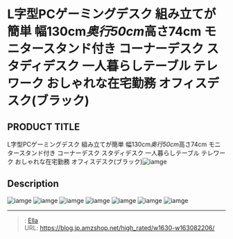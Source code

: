 # L字型PCゲーミングデスク 組み立てが簡単 幅130cm*奥行50cm*高さ74cm モニタースタンド付き コーナーデスク スタディデスク 一人暮らしテーブル テレワーク おしゃれな在宅勤務 オフィスデスク(ブラック)


## PRODUCT TITLE 

L字型PCゲーミングデスク 組み立てが簡単 幅130cm*奥行50cm*高さ74cm モニタースタンド付き コーナーデスク スタディデスク 一人暮らしテーブル テレワーク おしゃれな在宅勤務 オフィスデスク(ブラック)![iamge](https://b2bfiles1.gigab2b.cn/image/wkseller/19629/20230224_29095b1983d1859fa0b16787fe895196.JPG)

## Description











![iamge](https://b2bfiles1.gigab2b.cn/image/wkseller/19629/20230224_45d315e710844e343f16df99f3afce44.JPG)
![iamge](https://b2bfiles1.gigab2b.cn/image/wkseller/19629/20230224_e42519aa867963d2152bd1794894800b.JPG)
![iamge](https://b2bfiles1.gigab2b.cn/image/wkseller/19629/20230224_96a5d070040cf6e736256d93829fab9e.JPG)
![iamge](https://b2bfiles1.gigab2b.cn/image/wkseller/19629/20230224_e62f1af378e5004d2d92a2f3bf3fb807.JPG)
![iamge](https://b2bfiles1.gigab2b.cn/image/wkseller/19629/20230224_801e8d00902fe1926aa3e604054d1f84.JPG)
![iamge](https://b2bfiles1.gigab2b.cn/image/wkseller/19629/20230224_fb81d4557c40718ebd0ede4583e61d2a.JPG)
![iamge](https://b2bfiles1.gigab2b.cn/image/wkseller/19629/20230328_d9081ee2672453a0c97e8d5e70bf5d41.jpg)


---

> : [Ella](https://blog.jp.amzshop.net/)  
> URL: https://blog.jp.amzshop.net/high_rated/w1630-w163082206/  

